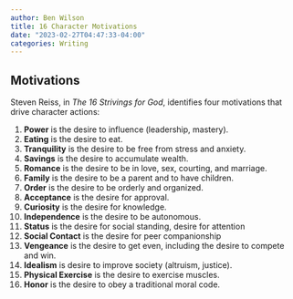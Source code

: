 ```yaml
---
author: Ben Wilson
title: 16 Character Motivations
date: "2023-02-27T04:47:33-04:00"
categories: Writing
---
```


## Motivations

Steven Reiss, in _The 16 Strivings for God_, identifies four motivations that drive character actions:

1. **Power** is the desire to influence (leadership, mastery).
2. **Eating** is the desire to eat.
3. **Tranquility** is the desire to be free from stress and anxiety.
4. **Savings** is the desire to accumulate wealth.
5. **Romance** is the desire to be in love, sex, courting, and marriage.
6. **Family** is the desire to be a parent and to have children.
7. **Order** is the desire to be orderly and organized.
8. **Acceptance** is the desire for approval.
9. **Curiosity** is the desire for knowledge.
10. **Independence** is the desire to be autonomous.
11. **Status** is the desire for social standing, desire for attention
12. **Social Contact** is the desire for peer companionship
13. **Vengeance** is the desire to get even, including the desire to compete and win.
14. **Idealism** is desire to improve society (altruism, justice).
15. **Physical Exercise** is the desire to exercise muscles.
16. **Honor** is the desire to obey a traditional moral code.